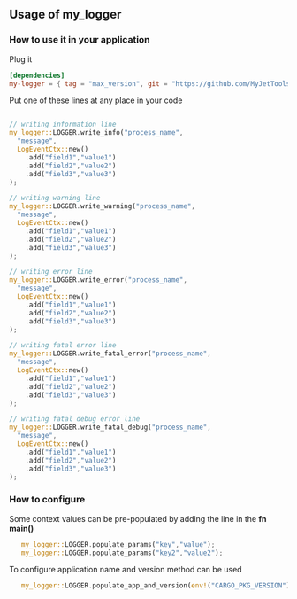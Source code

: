 ## Usage of my_logger


### How to use it in your application


Plug it

```toml
[dependencies]
my-logger = { tag = "max_version", git = "https://github.com/MyJetTools/my-logger.git" }
```


Put one of these lines at any place in your code
```rust

// writing information line
my_logger::LOGGER.write_info("process_name", 
  "message", 
  LogEventCtx::new()
    .add("field1","value1")
    .add("field2","value2")
    .add("field3","value3")
);

// writing warning line
my_logger::LOGGER.write_warning("process_name",
  "message",
  LogEventCtx::new()
    .add("field1","value1")
    .add("field2","value2")
    .add("field3","value3")
);

// writing error line
my_logger::LOGGER.write_error("process_name",
  "message",
  LogEventCtx::new()
    .add("field1","value1")
    .add("field2","value2")
    .add("field3","value3")
);

// writing fatal error line
my_logger::LOGGER.write_fatal_error("process_name",
  "message",
  LogEventCtx::new()
    .add("field1","value1")
    .add("field2","value2")
    .add("field3","value3")
);

// writing fatal debug error line
my_logger::LOGGER.write_fatal_debug("process_name",
  "message",
  LogEventCtx::new()
    .add("field1","value1")
    .add("field2","value2")
    .add("field3","value3")
);

```

### How to configure
Some context values can be pre-populated by adding the line in the **fn main()**
```rust
   my_logger::LOGGER.populate_params("key","value");
   my_logger::LOGGER.populate_params("key2","value2");   
```
To configure application name and version method can be used
```rust
   my_logger::LOGGER.populate_app_and_version(env!("CARGO_PKG_VERSION"), env!("CARGO_PKG_VERSION"));
```
